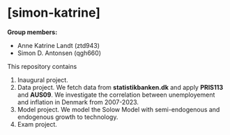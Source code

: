 # \[simon-katrine\]

**Group members:**
- Anne Katrine Landt (ztd943)
- Simon D. Antonsen (qgh660)

This repository contains  
1. Inaugural project. 
2. Data project. We fetch data from **statistikbanken.dk** and apply **PRIS113** and **AUS09**. We investigate the correlation between unemployement and inflation in Denmark from 2007-2023.
3. Model project. We model the Solow Model with semi-endogenous and endogenous growth to technology.
4. Exam project. 
